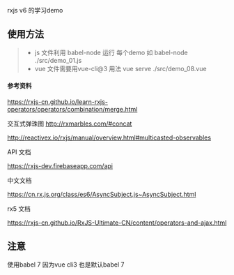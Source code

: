 rxjs v6 的学习demo
## 使用方法
> * js 文件利用 babel-node 运行 每个demo 如 babel-node ./src/demo_01.js
> * vue 文件需要用vue-cli@3 用法 vue serve ./src/demo_08.vue

#### 参考资料
https://rxjs-cn.github.io/learn-rxjs-operators/operators/combination/merge.html

交互式弹珠图
http://rxmarbles.com/#concat 

http://reactivex.io/rxjs/manual/overview.html#multicasted-observables

API 文档

https://rxjs-dev.firebaseapp.com/api

中文文档

https://cn.rx.js.org/class/es6/AsyncSubject.js~AsyncSubject.html

rx5 文档

https://rxjs-cn.github.io/RxJS-Ultimate-CN/content/operators-and-ajax.html

## 注意
使用babel 7 因为vue cli3 也是默认babel 7